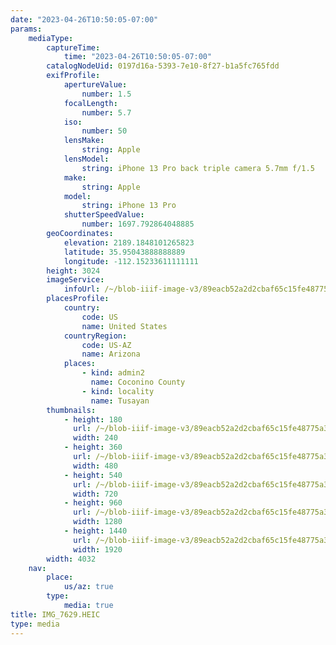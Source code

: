 ```yaml
---
date: "2023-04-26T10:50:05-07:00"
params:
    mediaType:
        captureTime:
            time: "2023-04-26T10:50:05-07:00"
        catalogNodeUid: 0197d16a-5393-7e10-8f27-b1a5fc765fdd
        exifProfile:
            apertureValue:
                number: 1.5
            focalLength:
                number: 5.7
            iso:
                number: 50
            lensMake:
                string: Apple
            lensModel:
                string: iPhone 13 Pro back triple camera 5.7mm f/1.5
            make:
                string: Apple
            model:
                string: iPhone 13 Pro
            shutterSpeedValue:
                number: 1697.792864048885
        geoCoordinates:
            elevation: 2189.1848101265823
            latitude: 35.95043888888889
            longitude: -112.15233611111111
        height: 3024
        imageService:
            infoUrl: /~/blob-iiif-image-v3/89eacb52a2d2cbaf65c15fe48775a373428957ad90433a93e8ede1c72f09150b/info.json
        placesProfile:
            country:
                code: US
                name: United States
            countryRegion:
                code: US-AZ
                name: Arizona
            places:
                - kind: admin2
                  name: Coconino County
                - kind: locality
                  name: Tusayan
        thumbnails:
            - height: 180
              url: /~/blob-iiif-image-v3/89eacb52a2d2cbaf65c15fe48775a373428957ad90433a93e8ede1c72f09150b/full/240%2C180/0/default.jpg
              width: 240
            - height: 360
              url: /~/blob-iiif-image-v3/89eacb52a2d2cbaf65c15fe48775a373428957ad90433a93e8ede1c72f09150b/full/480%2C360/0/default.jpg
              width: 480
            - height: 540
              url: /~/blob-iiif-image-v3/89eacb52a2d2cbaf65c15fe48775a373428957ad90433a93e8ede1c72f09150b/full/720%2C540/0/default.jpg
              width: 720
            - height: 960
              url: /~/blob-iiif-image-v3/89eacb52a2d2cbaf65c15fe48775a373428957ad90433a93e8ede1c72f09150b/full/1280%2C960/0/default.jpg
              width: 1280
            - height: 1440
              url: /~/blob-iiif-image-v3/89eacb52a2d2cbaf65c15fe48775a373428957ad90433a93e8ede1c72f09150b/full/1920%2C1440/0/default.jpg
              width: 1920
        width: 4032
    nav:
        place:
            us/az: true
        type:
            media: true
title: IMG_7629.HEIC
type: media
---
```

